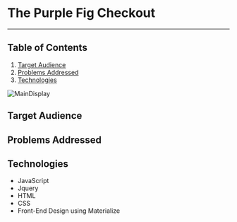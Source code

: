 # The Purple Fig Checkout
----------

## Table of Contents 
1. [Target Audience](#target)
2. [Problems Addressed](#problems)
3. [Technologies](#technologies)


![MainDisplay](/assets/images/display-readme.jpg)
## Target Audience



## Problems Addressed


## Technologies

 - JavaScript
 - Jquery
 - HTML
 - CSS
 - Front-End Design using Materialize





